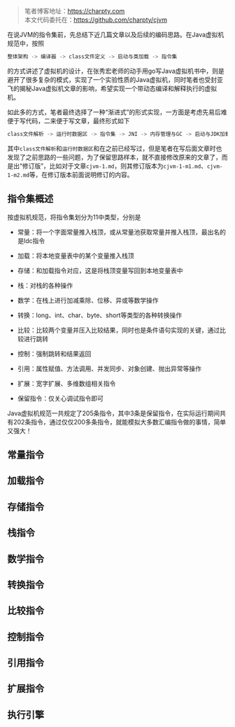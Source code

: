 > 笔者博客地址：https://charpty.com       
> 本文代码委托在：https://github.com/charpty/cjvm

在说JVM的指令集前，先总结下近几篇文章以及后续的编码思路。在Java虚拟机规范中，按照

```java
整体架构 -> 编译器 -> class文件定义 -> 启动与类加载 -> 指令集
```

的方式讲述了虚拟机的设计，在张秀宏老师的动手用go写Java虚拟机书中，则是避开了很多复杂的模式，实现了一个实验性质的Java虚拟机，同时笔者也受封亚飞的揭秘Java虚拟机文章的影响，希望实现一个带动态编译和解释执行的虚拟机。

如此多的方式，笔者最终选择了一种“渐进式”的形式实现，一方面是考虑先易后难便于写代码，二来便于写文章，最终形式如下

```java
class文件解析 -> 运行时数据区 -> 指令集 -> JNI -> 内存管理与GC -> 启动与JDK加载 -> JIT -> 实战运行网站
```

其中`class文件解析`和`运行时数据区`和在之前已经写过，但是笔者在写后面文章时也发现了之前思路的一些问题，为了保留思路样本，就不直接修改原来的文章了，而是出“修订版”，比如对于文章`cjvm-1.md`，则其修订版本为`cjvm-1-m1.md`、`cjvm-1-m2.md`等，在修订版本前面说明修订的内容。

## 指令集概述

按虚拟机规范，将指令集划分为11中类型，分别是

- 常量：将一个字面常量推入栈顶，或从常量池获取常量并推入栈顶，最出名的是ldc指令

- 加载：将本地变量表中的某个变量推入栈顶

- 存储：和加载指令对应，这是将栈顶变量写回到本地变量表中

- 栈：对栈的各种操作

- 数学：在栈上进行加减乘除、位移、异或等数学操作

- 转换：long、int、char、byte、short等类型的各种转换操作

- 比较：比较两个变量并压入比较结果，同时也是条件语句实现的关键，通过比较进行跳转

- 控制：强制跳转和结果返回

- 引用：属性赋值、方法调用、并发同步、对象创建、抛出异常等操作

- 扩展：宽字扩展、多维数组相关指令

- 保留指令：仅关心调试指令即可

Java虚拟机规范一共规定了205条指令，其中3条是保留指令，在实际运行期间共有202条指令，通过仅仅200多条指令，就能模拟大多数汇编指令做的事情，简单又强大！

## 常量指令





## 加载指令

## 存储指令

## 栈指令

## 数学指令

## 转换指令

## 比较指令

## 控制指令

## 引用指令

## 扩展指令

## 执行引擎
